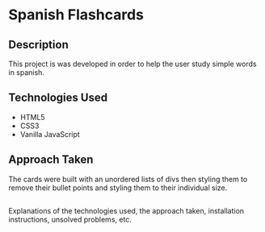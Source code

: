 # Spanish Flashcards 

## Description 
This project is was developed in order to help the user study simple words in spanish. 

## Technologies Used
- HTML5
- CSS3 
- Vanilla JavaScript

## Approach Taken 
The cards were built with an unordered lists of divs then styling them to remove their bullet points and styling them to their individual size.

## 





Explanations of the technologies used, the approach taken, installation instructions, unsolved problems, etc.